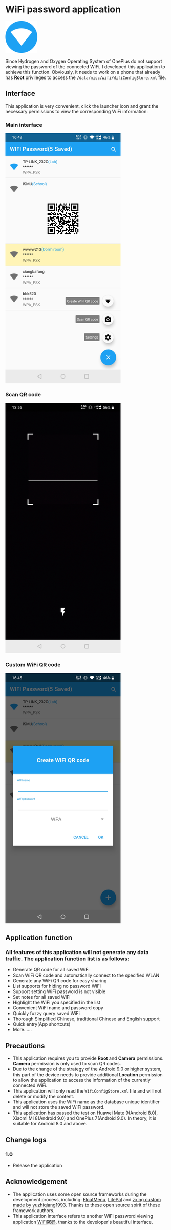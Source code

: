 # WiFi password application

<p align="left">
	<img src="https://github.com/HiroshiNohara/WIFI-password-application/blob/master/Screenshots/icon.png" alt="Sample"  width="100" height="100"></p>



Since Hydrogen and Oxygen Operating System of OnePlus do not support viewing the password of the connected WiFi, I developed this application to achieve this function. Obviously, it needs to work on a phone that already has **Root** privileges to access the `/data/misc/wifi/WifiConfigStore.xml` file.

## Interface

This application is very convenient, click the launcher icon and grant the necessary permissions to view the corresponding WiFi information:

### Main interface

<p align="left">
	<img src="https://github.com/HiroshiNohara/WIFI-password-application/blob/master/Screenshots/Screenshot0.jpg" alt="Sample"  width="360" height="780"></p>

### Scan QR code

<p align="left">
	<img src="https://github.com/HiroshiNohara/WIFI-password-application/blob/master/Screenshots/Screenshot1.jpg" alt="Sample"  width="360" height="780">
</p>

### Custom WiFi QR code

<p align="left">
	<img src="https://github.com/HiroshiNohara/WIFI-password-application/blob/master/Screenshots/Screenshot2.jpg" alt="Sample"  width="360" height="780">
</p>

## Application function

### All features of this application will not generate any data traffic. The application function list is as follows:

- Generate QR code for all saved WiFi
- Scan WiFi QR code and automatically connect to the specified WLAN
- Generate any WiFi QR code for easy sharing
- List supports for hiding no password WiFi
- Support setting WiFi password is not visible
- Set notes for all saved WiFi
- Highlight the WiFi you specified in the list
- Convenient WiFi name and password copy
- Quickly fuzzy query saved WiFi
- Thorough Simplified Chinese, traditional Chinese and English support
- Quick entry(App shortcuts)
- More……

## Precautions

- This application requires you to provide **Root** and **Camera** permissions. **Camera** permission is only used to scan QR codes.
- Due to the change of the strategy of the Android 9.0 or higher system, this part of the device needs to provide additional **Location** permission to allow the application to access the information of the currently connected WiFi.
- This application will only read the `WifiConfigStore.xml` file and will not delete or modify the content.
- This application uses the WiFi name as the database unique identifier and will not store the saved WiFi password.
- This application has passed the test on Huawei Mate 9(Android 8.0), Xiaomi Mi 8(Android 9.0) and OnePlus 7(Android 9.0). In theory, it is suitable for Android 8.0 and above.

## Change logs

### 1.0

- Release the application

## Acknowledgement

- The application uses some open source frameworks during the development process, including: [FloatMenu](https://github.com/JavaNoober/FloatMenu), [LitePal](https://github.com/LitePalFramework/LitePal) and [zxing custom made by yuzhiqiang1993](https://github.com/yuzhiqiang1993/zxing). Thanks to these open source spirit of these framework authors.
- This application interface refers to another WiFi password viewing application [WiFi密码](https://www.coolapk.com/apk/com.wifi.password), thanks to the developer's beautiful interface.